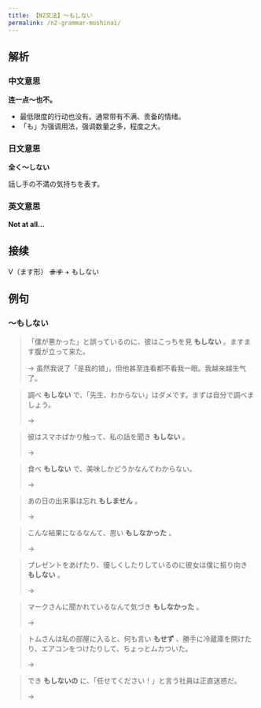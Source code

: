 ```yaml
---
title: 【N2文法】〜もしない
permalink: /n2-grammar-moshinai/
---
```


## 解析

### 中文意思

**连一点〜也不。**

- 最低限度的行动也没有。通常带有不满、责备的情绪。
- 「も」为强调用法，强调数量之多，程度之大。

### 日文意思

**全く〜しない**

話し手の不満の気持ちを表す。

### 英文意思

**Not at all...**

## 接续

V（ます形） ~~ます~~ + もしない

## 例句

### 〜もしない

> 「僕が悪かった」と誤っているのに、彼はこっちを見 **もしない** 。ますます腹が立って来た。
>
> → 虽然我说了「是我的错」，但他甚至连看都不看我一眼。我越来越生气了。

> 調べ **もしない** で、「先生、わからない」はダメです。まずは自分で調べましょう。
>
> → 

> 彼はスマホばかり触って、私の話を聞き **もしない** 。
>
> → 

> 食べ **もしない** で、美味しかどうかなんてわからない。
>
> → 

> あの日の出来事は忘れ **もしません** 。
>
> → 

> こんな結果になるなんて、思い **もしなかった** 。
>
> → 

> プレゼントをあげたり、優しくしたりしているのに彼女は僕に振り向き **もしない** 。
>
> → 

> マークさんに聞かれているなんて気づき **もしなかった** 。
>
> → 

> トムさんは私の部屋に入ると、何も言い **もせず** 、勝手に冷蔵庫を開けたり、エアコンをつけたりして、ちょっとムカついた。
>
> → 

> でき **もしないの** に、「任せてください！」と言う社員は正直迷惑だ。
>
> → 